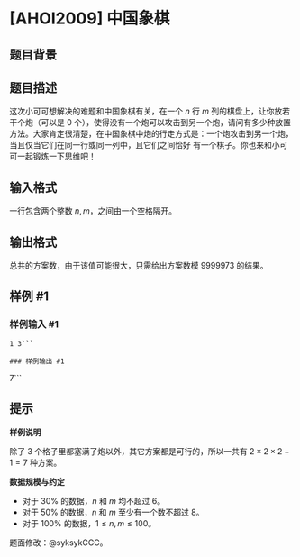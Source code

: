 # [AHOI2009] 中国象棋

## 题目背景



## 题目描述

这次小可可想解决的难题和中国象棋有关，在一个 $n$ 行 $m$ 列的棋盘上，让你放若干个炮（可以是 $0$ 个），使得没有一个炮可以攻击到另一个炮，请问有多少种放置方法。大家肯定很清楚，在中国象棋中炮的行走方式是：一个炮攻击到另一个炮，当且仅当它们在同一行或同一列中，且它们之间恰好 有一个棋子。你也来和小可可一起锻炼一下思维吧！


## 输入格式

一行包含两个整数 $n,m$，之间由一个空格隔开。


## 输出格式

总共的方案数，由于该值可能很大，只需给出方案数模 $9999973$ 的结果。


## 样例 #1

### 样例输入 #1
```
1 3```

### 样例输出 #1

```
7```

## 提示


**样例说明**

除了 $3$ 个格子里都塞满了炮以外，其它方案都是可行的，所以一共有 $2 \times 2 \times 2-1=7$ 种方案。

**数据规模与约定**

- 对于 $30\%$ 的数据，$n$ 和 $m$ 均不超过 $6$。
- 对于 $50\%$ 的数据，$n$ 和 $m$ 至少有一个数不超过 $8$。
- 对于 $100\%$ 的数据，$1 \leq n,m \leq 100$。

题面修改：@syksykCCC。
